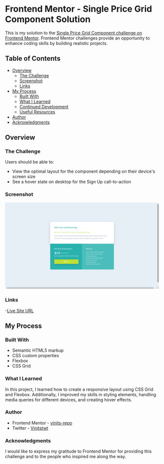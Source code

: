 # Frontend Mentor - Single Price Grid Component Solution

This is my solution to the [Single Price Grid Component challenge on Frontend Mentor](https://www.frontendmentor.io/challenges/single-price-grid-component-5ce41129d0ff452fec5abbbc). Frontend Mentor challenges provide an opportunity to enhance coding skills by building realistic projects.

## Table of Contents

- [Overview](#overview)
  - [The Challenge](#the-challenge)
  - [Screenshot](#screenshot)
  - [Links](#links)
- [My Process](#my-process)
  - [Built With](#built-with)
  - [What I Learned](#what-i-learned)
  - [Continued Development](#continued-development)
  - [Useful Resources](#useful-resources)
- [Author](#author)
- [Acknowledgments](#acknowledgments)

## Overview

### The Challenge

Users should be able to:

- View the optimal layout for the component depending on their device's screen size
- See a hover state on desktop for the Sign Up call-to-action

### Screenshot

![Solution Screenshot](/Screenshot.png)

### Links

-[Live Site URL](https://your-live-site-url.com)

## My Process

### Built With

- Semantic HTML5 markup
- CSS custom properties
- Flexbox
- CSS Grid

### What I Learned

In this project, I learned how to create a responsive layout using CSS Grid and Flexbox. Additionally, I improved my skills in styling elements, handling media queries for different devices, and creating hover effects.

### Author
- Frontend Mentor - [vinits-repo](https://www.frontendmentor.io/profile/vinits-repo)
- Twitter - [Vinitstwt](https://twitter.com/Vinitstwt)

### Acknowledgments
I would like to express my gratitude to Frontend Mentor for providing this challenge and to the people who inspired me along the way.
